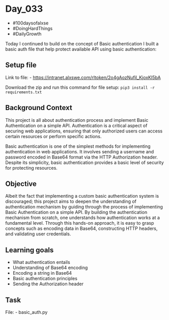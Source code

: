 # Day_033

- #100daysofalxse 
- #DoingHardThings
- #DailyGrowth

Today I continued to build on the concept of Basic authentication
I built a basic auth file that help protect available API using basic authentication:

## Setup file
Link to file:
    - https://intranet.alxswe.com/rltoken/2o4gAozNufil_KjoxKI5bA

Download the zip and run this command for file setup:
`pip3 install -r requirements.txt`


## Background Context
This project is all about authentication process and implement Basic Authentication on a simple API. Authentication is a critical aspect of securing web applications, ensuring that only authorized users can access certain resources or perform specific actions. 

Basic authentication is one of the simplest methods for implementing authentication in web applications. It involves sending a username and password encoded in Base64 format via the HTTP Authorization header. Despite its simplicity, basic authentication provides a basic level of security for protecting resources.

## Objective
Albeit the fact that implementing a custom basic authentication system is discouraged; this project aims to deepen the understanding of authentication mechanism by guiding through the process of implementing Basic Authentication on a simple API. 
By building the authentication mechanism from scratch, one understands how authentication works at a fundamental level. Through this hands-on approach, it is easy to grasp concepts such as encoding data in Base64, constructing HTTP headers, and validating user credentials.

## Learning goals
- What authentication entails
- Understanding of Base64 encoding
- Encoding a string in Base64
- Basic authentication principles
- Sending the Authorization header


## Task
File:
    - basic_auth.py